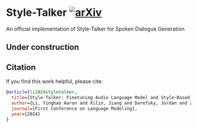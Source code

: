 # Style-Talker [![arXiv](https://img.shields.io/badge/arXiv-2408.11849-<COLOR>.svg)](https://arxiv.org/abs/2408.11849)
An official implementation of Style-Talker for Spoken Dialogue Generation

## Under construction

## Citation

If you find this work helpful, please cite:

```bibtex
@article{li2024styletalker,
  title={Style-Talker: Finetuning Audio Language Model and Style-Based Text-to-Speech Model for Fast Spoken Dialogue Generation},
  author={Li, Yinghao Aaron and Xilin, Jiang and Darefsky, Jordan and Zhu, Ge and Mesgarani, Nima},
  journal={First Conference on Language Modeling},
  year={2024}
}
```

